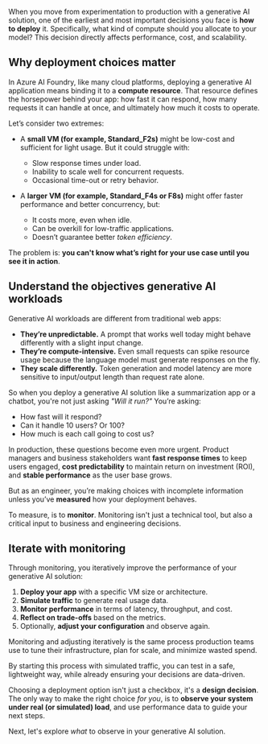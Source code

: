 When you move from experimentation to production with a generative AI solution, one of the earliest and most important decisions you face is **how to deploy** it. Specifically, what kind of compute should you allocate to your model? This decision directly affects performance, cost, and scalability.

## Why deployment choices matter

In Azure AI Foundry, like many cloud platforms, deploying a generative AI application means binding it to a **compute resource**. That resource defines the horsepower behind your app: how fast it can respond, how many requests it can handle at once, and ultimately how much it costs to operate.

Let’s consider two extremes:

- A **small VM (for example, Standard_F2s)** might be low-cost and sufficient for light usage. But it could struggle with:
  - Slow response times under load.
  - Inability to scale well for concurrent requests.
  - Occasional time-out or retry behavior.

- A **larger VM (for example, Standard_F4s or F8s)** might offer faster performance and better concurrency, but:
  - It costs more, even when idle.
  - Can be overkill for low-traffic applications.
  - Doesn’t guarantee better *token efficiency*.

The problem is: **you can't know what’s right for your use case until you see it in action**.

## Understand the objectives generative AI workloads

Generative AI workloads are different from traditional web apps:

- **They’re unpredictable.** A prompt that works well today might behave differently with a slight input change.
- **They’re compute-intensive.** Even small requests can spike resource usage because the language model must generate responses on the fly.
- **They scale differently.** Token generation and model latency are more sensitive to input/output length than request rate alone.

So when you deploy a generative AI solution like a summarization app or a chatbot, you're not just asking *"Will it run?"* You’re asking:

- How fast will it respond?
- Can it handle 10 users? Or 100?
- How much is each call going to cost us?

In production, these questions become even more urgent. Product managers and business stakeholders want **fast response times** to keep users engaged, **cost predictability** to maintain return on investment (ROI), and **stable performance** as the user base grows.

But as an engineer, you’re making choices with incomplete information unless you’ve **measured** how your deployment behaves.

To measure, is to **monitor**. Monitoring isn't just a technical tool, but also a critical input to business and engineering decisions.

## Iterate with monitoring

Through monitoring, you iteratively improve the performance of your generative AI solution:

1. **Deploy your app** with a specific VM size or architecture.
2. **Simulate traffic** to generate real usage data.
3. **Monitor performance** in terms of latency, throughput, and cost.
4. **Reflect on trade-offs** based on the metrics.
5. Optionally, **adjust your configuration** and observe again.

Monitoring and adjusting iteratively is the same process production teams use to tune their infrastructure, plan for scale, and minimize wasted spend.

By starting this process with simulated traffic, you can test in a safe, lightweight way, while already ensuring your decisions are data-driven.

Choosing a deployment option isn't just a checkbox, it's a **design decision**. The only way to make the right choice *for you*, is to **observe your system under real (or simulated) load**, and use performance data to guide your next steps.

Next, let's explore *what* to observe in your generative AI solution.
